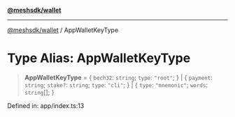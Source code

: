 [**@meshsdk/wallet**](../README.md)

***

[@meshsdk/wallet](../globals.md) / AppWalletKeyType

# Type Alias: AppWalletKeyType

> **AppWalletKeyType** = \{ `bech32`: `string`; `type`: `"root"`; \} \| \{ `payment`: `string`; `stake?`: `string`; `type`: `"cli"`; \} \| \{ `type`: `"mnemonic"`; `words`: `string`[]; \}

Defined in: app/index.ts:13
